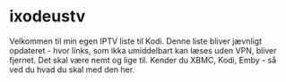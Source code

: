 # ixodeustv
Velkommen til min egen IPTV liste til Kodi.
Denne liste bliver jævnligt opdateret - hvor links, som ikka umiddelbart kan læses uden VPN, bliver fjernet.
Det skal være nemt og lige til.
Kender du XBMC, Kodi, Emby - så ved du hvad du skal med den her.
